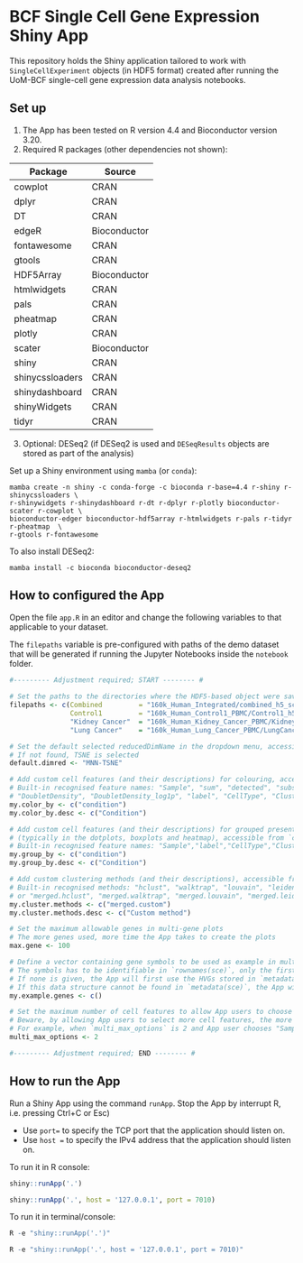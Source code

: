 # BCF Single Cell Gene Expression Shiny App

This repository holds the Shiny application tailored to work with `SingleCellExperiment` objects (in HDF5 format) created after running the UoM-BCF single-cell gene expression data analysis notebooks.

## Set up

1. The App has been tested on R version 4.4 and Bioconductor version 3.20.
2. Required R packages (other dependencies not shown):

| Package | Source |
| --- | --- |
| cowplot | CRAN |
| dplyr | CRAN |
| DT | CRAN |
| edgeR | Bioconductor |
| fontawesome | CRAN |
| gtools | CRAN |
| HDF5Array | Bioconductor |
| htmlwidgets | CRAN |
| pals | CRAN |
| pheatmap | CRAN |
| plotly | CRAN |
| scater | Bioconductor |
| shiny | CRAN |
| shinycssloaders | CRAN |
| shinydashboard | CRAN |
| shinyWidgets | CRAN |
| tidyr | CRAN |

3. Optional: DESeq2 (if DESeq2 is used and `DESeqResults` objects are stored as part of the analysis)

Set up a Shiny environment using `mamba` (or `conda`):

```
mamba create -n shiny -c conda-forge -c bioconda r-base=4.4 r-shiny r-shinycssloaders \
r-shinywidgets r-shinydashboard r-dt r-dplyr r-plotly bioconductor-scater r-cowplot \
bioconductor-edger bioconductor-hdf5array r-htmlwidgets r-pals r-tidyr r-pheatmap  \
r-gtools r-fontawesome
```

To also install DESeq2:

```
mamba install -c bioconda bioconductor-deseq2
```

## How to configured the App

Open the file `app.R` in an editor and change the following variables to that applicable to your dataset.

The `filepaths` variable is pre-configured with paths of the demo dataset 
that will be generated if running the Jupyter Notebooks inside the `notebook` folder.

``` r
#--------- Adjustment required; START -------- #
  
# Set the paths to the directories where the HDF5-based object were saved
filepaths <- c(Combined         = "160k_Human_Integrated/combined_h5_sce",
               Control1         = "160k_Human_Control1_PBMC/Control1_h5_sce",
               "Kidney Cancer"  = "160k_Human_Kidney_Cancer_PBMC/KidneyCancer_h5_sce",
               "Lung Cancer"    = "160k_Human_Lung_Cancer_PBMC/LungCancer_h5_sce")

# Set the default selected reducedDimName in the dropdown menu, accessible from `reducedDimNames(sce)`
# If not found, TSNE is selected
default.dimred <- "MNN-TSNE"

# Add custom cell features (and their descriptions) for colouring, accessible from `colData(sce)`
# Built-in recognised feature names: "Sample", "sum", "detected", "subsets_Mt_percent", "CellCycle",
# "DoubletDensity", "DoubletDensity_log1p", "label", "CellType", "ClusterCellType"
my.color_by <- c("condition")
my.color_by.desc <- c("Condition")

# Add custom cell features (and their descriptions) for grouped presentation
# (typically in the dotplots, boxplots and heatmap), accessible from `colData(sce)`
# Built-in recognised feature names: "Sample","label","CellType","ClusterCellType"
my.group_by <- c("condition")
my.group_by.desc <- c("Condition")

# Add custom clustering methods (and their descriptions), accessible from `colData(sce)`
# Built-in recognised methods: "hclust", "walktrap", "louvain", "leiden", 
# or "merged.hclust", "merged.walktrap", "merged.louvain", "merged.leiden" when the "merged.*" is found in `colData(sce)`
my.cluster.methods <- c("merged.custom")
my.cluster.methods.desc <- c("Custom method")

# Set the maximum allowable genes in multi-gene plots
# The more genes used, more time the App takes to create the plots
max.gene <- 100

# Define a vector containing gene symbols to be used as example in multi-gene plots, for example highly variable genes (HVGs)
# The symbols has to be identifiable in `rownames(sce)`, only the first `max.gene` number of genes are used in the App
# If none is given, the App will first use the HVGs stored in `metadata(sce)[["runInfo"]][["HVG"]][["Genes"]]`
# If this data structure cannot be found in `metadata(sce)`, the App will randomly select `max.gene` number of genes from `rownames(sce)`
my.example.genes <- c()

# Set the maximum number of cell features to allow App users to choose and combine them into a new feature to group cells in multi-gene plots
# Beware, by allowing App users to select more cell features, the more unique groups there will be in the final plots
# For example, when `multi_max_options` is 2 and App user chooses "Sample" (N=2) and "label" (N=10), there will be 20 groups
multi_max_options <- 2

#--------- Adjustment required; END -------- #
```

## How to run the App

Run a Shiny App using the command `runApp`. Stop the App by interrupt R, i.e. pressing Ctrl+C or Esc)

- Use `port=` to specify the TCP port that the application should listen on.
- Use `host =` to specify the IPv4 address that the application should listen on.

To run it in R console:

```r
shiny::runApp('.')

shiny::runApp('.', host = '127.0.0.1', port = 7010)
```

To run it in terminal/console:

```r
R -e "shiny::runApp('.')"

R -e "shiny::runApp('.', host = '127.0.0.1', port = 7010)"
```


